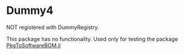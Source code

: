 # Dummy4

NOT registered with DummyRegistry. 

This package has no functionality. Used only for testing the package [PkgToSoftwareBOM.jl](https://github.com/SamuraiAku/PkgToSoftwareBOM.jl)

